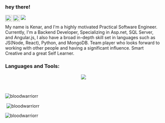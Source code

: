 ### hey there! 

<a href="https://www.instagram.com/kenar_shitrit/">
  <img align="left" alt="Kenar's LinkedIn" width="22px" src="https://github.com/hussainweb/hussainweb/blob/main/icons/linkedin.png?raw=true" />  
</a>


<a href="https://www.instagram.com/kenar_shitrit/">
  <img align="left" alt="Kenar's Instagram" width="22px" src="https://raw.githubusercontent.com/hussainweb/hussainweb/main/icons/instagram.png" />  
</a>


![](https://api.visitorbadge.io/api/VisitorHit?user=bloodwarriorr&repo=bloodwarriorr&countColor=%237B1E7A)
<br />


My name is Kenar, and I'm a highly motivated Practical Software Engineer.
Currently, I'm a Backend Developer, Specializing in Asp.net, SQL Server, and Angular.js, I also have a broad in-depth skill set in languages such as JS(Node, React), Python, and MongoDB.
Team player who looks forward to working with other people and having a significant influence. Smart Creative and a great Self Learner.
<br />

<h3 align="left">Languages and Tools:</h3>

<p align="center">
  <a href="https://skillicons.dev">
    <img src="https://skillicons.dev/icons?i=html,css,sass,bootstrap,javascript,ts,react,angular,nodejs,mongodb,mysql,firebase,heroku,postman" />
  </a>
</p>
<br />



<p><img align="center" src="https://github-readme-stats.vercel.app/api/top-langs?username=bloodwarriorr&show_icons=true&locale=en&layout=compact" alt="bloodwarriorr" /></p>



<p>&nbsp;<img align="center" src="https://github-readme-stats.vercel.app/api?username=bloodwarriorr&show_icons=true&locale=en" alt="bloodwarriorr" /></p>


<p><img align="center" src="https://github-readme-streak-stats.herokuapp.com/?user=bloodwarriorr&" alt="bloodwarriorr" /></p>
<br><br>




